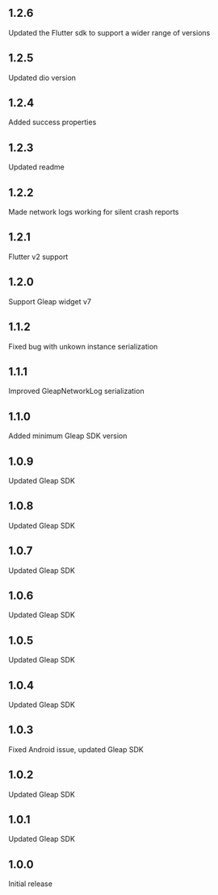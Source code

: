 ## 1.2.6
Updated the Flutter sdk to support a wider range of versions 

## 1.2.5
Updated dio version

## 1.2.4
Added success properties

## 1.2.3
Updated readme

## 1.2.2
Made network logs working for silent crash reports

## 1.2.1
Flutter v2 support

## 1.2.0
Support Gleap widget v7

## 1.1.2
Fixed bug with unkown instance serialization

## 1.1.1
Improved GleapNetworkLog serialization

## 1.1.0
Added minimum Gleap SDK version

## 1.0.9
Updated Gleap SDK

## 1.0.8
Updated Gleap SDK

## 1.0.7
Updated Gleap SDK

## 1.0.6
Updated Gleap SDK

## 1.0.5
Updated Gleap SDK

## 1.0.4
Updated Gleap SDK

## 1.0.3
Fixed Android issue, updated Gleap SDK

## 1.0.2
Updated Gleap SDK

## 1.0.1
Updated Gleap SDK

## 1.0.0
Initial release
